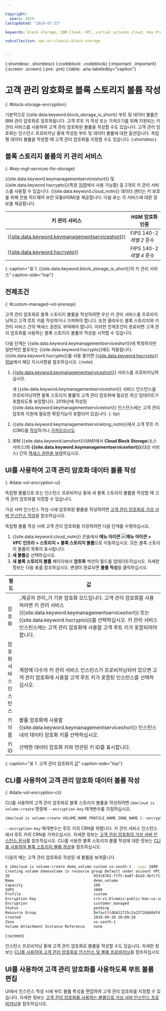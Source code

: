 ```yaml
---

Copyright:
  years: 2019
lastupdated: "2019-07-23"

keywords: block storage, IBM Cloud, VPC, virtual private cloud, Key Protect, encryption, key management, Hyper Protect Crypto Services, HPCS, volume, data storage, virtual server instance, instance, customer-managed encryption

subcollection: vpc-on-classic-block-storage


---
```


{:shortdesc: .shortdesc}
{:codeblock: .codeblock}
{:important: .important}
{:screen: .screen}
{:pre: .pre}
{:table: .aria-labeledby="caption"}

# 고객 관리 암호화로 블록 스토리지 볼륨 작성
{: #block-storage-encryption}

기본적으로 {{site.data.keyword.block_storage_is_short}} 부트 및 데이터 볼륨은 IBM 관리 암호화로 암호화됩니다. 고객 루트 키 작성 또는 가져오기를 위해 지원되는 키 관리 서비스를 사용하여 고객 관리 암호화된 볼륨을 작성할 수도 있습니다. 고객 관리 암호화는 인스턴스 프로비저닝 중에 작성된 부트 및 데이터 볼륨에 대한 옵션입니다.  독립형 데이터 볼륨을 작성할 때 고객 관리 암호화를 지정할 수도 있습니다.
{:shortdesc}

## 블록 스토리지 볼륨의 키 관리 서비스
{: #key-mgt-services-for-storage}

{{site.data.keyword.keymanagementserviceshort}} 및 {{site.data.keyword.hscrypto}}(특정 [지역](/docs/services/hs-crypto?topic=hs-crypto-regions#regions)에서 사용 가능함) 등 2개의 키 관리 서비스를 사용할 수 있습니다. {{site.data.keyword.cloud_notm}} 데이터 센터는 키 보호를 위해 전용 하드웨어 보안 모듈(HSM)을 제공합니다. 다음 표는 각 서비스에 대한 정보를 제공합니다.

| 키 관리 서비스 | HSM 암호화 인증 |
| ----- | ----- |
| [{{site.data.keyword.keymanagementserviceshort}}](/docs/services/key-protect/concepts?topic=key-protect-getting-started-tutorial#getting-started-tutorial) | FIPS 140-2 *레벨 2* 준수 |
| [{{site.data.keyword.hscrypto}}](/docs/services/hs-crypto?topic=hs-crypto-get-started#get-started) | FIPS 140-2 *레벨 4* 준수 |
{: caption="표 1. {{site.data.keyword.block_storage_is_short}}의 키 관리 서비스" caption-side="top"}

## 전제조건
{: #custom-managed-vol-prereqs}

고객 관리 암호화로 블록 스토리지 볼륨을 작성하려면 우선 키 관리 서비스를 프로비저닝하고 고객 루트 키를 작성하거나 가져와야 합니다.
또한 클라우드 블록 스토리지와 키 관리 서비스 간의 액세스 권한도 부여해야 합니다. 이러한 전제조건이 완료되면 고객 관리 암호화를 사용하는 블록 스토리지 볼륨의 작성을 시작할 수 있습니다.

다음 단계는 {{site.data.keyword.keymanagementserviceshort}}에 특정하지만 일반적인 플로우는 {{site.data.keyword.hscrypto}}에도 적용됩니다.  {{site.data.keyword.hscrypto}}를 사용 중이면 [{{site.data.keyword.hscrypto}} 정보](/docs/services/hs-crypto?topic=hs-crypto-get-started#get-started)에서 해당 지시사항을 참조하십시오.
{:note}

1. [{{site.data.keyword.keymanagementserviceshort}}](/docs/services/key-protect?topic=key-protect-provision#provision) 서비스를 프로비저닝하십시오.

   새 {{site.data.keyword.keymanagementserviceshort}} 서비스 인스턴스를 프로비저닝하면 블록 스토리지 볼륨의 고객 관리 암호화에 필요한 최신 업데이트가 포함되도록 보장합니다. 2019년에 작성된 {{site.data.keyword.keymanagementserviceshort}} 인스턴스에는 고객 관리 암호화 지원에 필요한 확장기능이 포함되어 있습니다.
   {: tip}

2. {{site.data.keyword.keymanagementservicelong_notm}}에서 고객 루트 키(CRK)를 [작성](/docs/services/key-protect?topic=key-protect-create-root-keys#create-root-keys)하거나 [가져오십시오](/docs/services/key-protect?topic=key-protect-import-root-keys#import-root-keys).
3. IBM {{site.data.keyword.iamshort}}(IAM)에서 **Cloud Block Storage**(소스 서비스)와 **{{site.data.keyword.keymanagementserviceshort}}**(대상 서비스) 간의 [액세스 권한을 부여](/docs/iam?topic=iam-serviceauth#serviceauth)하십시오.

## UI를 사용하여 고객 관리 암호화 데이터 볼륨 작성
{: #data-vol-encryption-ui}

독립형 볼륨으로 또는 인스턴스 프로비저닝 중에 새 블록 스토리지 볼륨을 작성할 때 고객 관리 암호화를 지정할 수 있습니다.

가상 서버 인스턴스 작성 시에 암호화된 볼륨을 작성하려면 [고객 관리 암호화로 가상 서버 인스턴스 작성](/docs/vpc-on-classic-vsi?topic=vpc-on-classic-instance-creating-instances-byok)을 참조하십시오.

독립형 볼륨 작성 시에 고객 관리 암호화를 지정하려면 다음 단계를 수행하십시오.

1. {{site.data.keyword.cloud_notm}} 콘솔에서 **메뉴 아이콘 ![메뉴 아이콘](../../icons/icon_hamburger.svg) > VPC 인프라 > 스토리지 > 블록 스토리지 볼륨**으로 이동하십시오.
모든 블록 스토리지 볼륨의 목록이 표시됩니다.
1. **새 볼륨**을 선택하십시오.
1. **새 블록 스토리지 볼륨** 페이지에서 **암호화** 섹션의 필드를 업데이트하십시오. 자세한 정보는 다음 표를 참조하십시오. 변경이 완료되면 **볼륨 작성**을 클릭하십시오.

| 필드 |값 |
| ----- | ----- |
| 암호화 | _제공자 관리_가 기본 암호화 모드입니다. 고객 관리 암호화를 사용하려면 키 관리 서비스({{site.data.keyword.keymanagementserviceshort}} 또는 {{site.data.keyword.hscrypto}})를 선택하십시오. 키 관리 서비스 인스턴스에는 고객 관리 암호화에 사용할 고객 루트 키가 포함되어야 합니다. |
| 암호화 서비스 인스턴스 |계정에 다수의 키 관리 서비스 인스턴스가 프로비저닝되어 있으면 고객 관리 암호화에 사용할 고객 루트 키가 포함된 인스턴스를 선택하십시오. |
| 키 이름 |볼륨 암호화에 사용할 {{site.data.keyword.keymanagementserviceshort}} 인스턴스 내의 데이터 암호화 키를 선택하십시오. |
| 키 ID | 선택한 데이터 암호화 키와 연관된 키 ID를 표시합니다. |
{: caption="표 1. 고객 관리 암호화의 값" caption-side="top"}

## CLI를 사용하여 고객 관리 암호화 데이터 볼륨 작성
{: #data-vol-encryption-cli}

CLI를 사용하여 고객 관리 암호화로 블록 스토리지 볼륨을 작성하려면 `ibmcloud is volume-create` 명령에 `--encryption-key` 매개변수를 지정하십시오.

```bash
ibmcloud is volume-create VOLUME_NAME PROFILE_NAME ZONE_NAME [--encryption-key ENCRYPTION_KEY] [--capacity CAPACITY] [--iops IOPS] [--resource-group-id RESOURCE_GROUP_ID | --resource-group-name RESOURCE_GROUP_NAME] [--json]
```

`--encryption-key` 매개변수는 루트 키의 CRN을 취합니다. 키 관리 서비스 인스턴스에서 루트 키의 CRN을 가져오십시오. 자세한 정보는 [고객 관리 암호화의 가상 서버 인스턴스 문서](/docs/vpc-on-classic-vsi?topic=vpc-on-classic-vsi-creating-instances-byok#provision-byok-cli)를 참조하십시오. CLI를 사용한 블록 스토리지 볼륨 작성에 대한 정보는 [CLI를 사용하여 블록 스토리지 볼륨 작성](/docs/vpc-on-classic-block-storage?topic=vpc-on-classic-block-storage-creating-block-storage-cli)을 참조하십시오.

다음의 예는 고객 관리 암호화로 작성된 새 볼륨을 보여줍니다.

```bash
$ ibmcloud is volume-create demo_volume custom us-south-1 --iops 1000 --encryption-key abccorp-kp-vpc-2 5437644a-c4b1-447f-9646-b1a2a4df61382
Creating volume demovolume in resource group Default under account VPC 01 as user rtuser1@mycompany.com...
ID                                      933c8781-f7f5-4a8f-8a2d-3bfc711788ee
Name                                    demo_volume
Capacity                                100
IOPS                                    1000
Profile                                 custom
Encryption Key                          crn:v1:bluemix:public:kms:us-south:a/8d65fb1cf5e99e86dd7229ddef9e5b7b:b1abf7c5-381d-4f34-836e-5db7193250bc:key:fd57250e-908c-4785-a8a5-1f53176bcd2f
Encryption                              customer_managed
Status                                  pending
Resource Group                          Default(dbb12715c2a22f2bb60df4ffd4a543f2)
Created                                 2018-09-20 10:09:28
Zone                                    us-south-1
Volume Attachment Instance Reference    none
```
{:screen}

인스턴스 프로비저닝 중에 고객 관리 암호화로 볼륨을 작성할 수도 있습니다.  자세한 정보는 [CLI를 사용하여 고객 관리 암호화로 인스턴스 및 볼륨 프로비저닝](/docs/vpc-on-classic-vsi?topic=vpc-on-classic-vsi-creating-instances-byok#provision-byok-cli)을 참조하십시오. 

## UI를 사용하여 고객 관리 암호화를 사용하도록 부트 볼륨 편집

UI에서 인스턴스 작성 시에 부트 볼륨 특성을 편집하여 고객 관리 암호화를 지정할 수 있습니다. 자세한 정보는 [고객 관리 암호화를 사용하는 볼륨으로 가상 서버 인스턴스 프로비저닝](docs/vpc-on-classic-vsi?topic=vpc-on-classic-vsi-creating-instances-byok#provision-byok-ui)을 참조하십시오.
